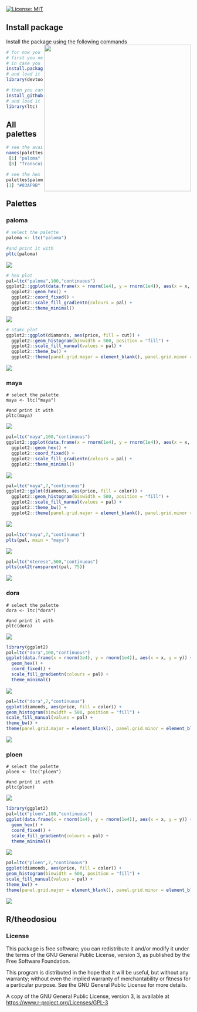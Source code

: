 [![License: MIT](https://img.shields.io/badge/License-MIT-green.svg)](https://opensource.org/licenses/MIT)

## Install package
Install the package using the following commands  <img align="right" src="ReadMEFigures/ltc_logo.png" width=400>

```r
# for now you can install the developemental version
# first you need to install the devtools package 
# in case you have not already installed
install.packages("devtools") 
# and load it
library(devtools)

# then you can install the dev version of the ltc
install_github("loukesio/ltc_palettes")
# and load it
library(ltc)
```

## All palettes

```r
# see the available palettes
names(palettes)
 [1] "paloma"     "maya"       "dora"       "ploen"      "olga"       "mterese"    "gaby"      
 [8] "franscoise" "fernande"   "sylvie"     "crbhits"    "expevo"        

# see the hex code from each palette 
palettes$paloma
[1] "#83AF9B" "#C8C8A9" "#f8da8a" "#f7bf95" "#fe8ca1"
 ```

## Palettes
### paloma
```r
# select the palette
paloma <- ltc("paloma")

#and print it with 
pltc(paloma)
```
<img src="ReadMEFigures/paloma.png">

```r
# hex plot
pal=ltc("paloma",100,"continuous")
ggplot2::ggplot(data.frame(x = rnorm(1e4), y = rnorm(1e4)), aes(x = x, y = y)) +
  ggplot2::geom_hex() +
  ggplot2::coord_fixed() +
  ggplot2::scale_fill_gradientn(colours = pal) +
  ggplot2::theme_minimal()
```
<img src="ReadMEFigures/paloma_hex.png">

```r
# stakc plot
ggplot2::ggplot(diamonds, aes(price, fill = cut)) +
  ggplot2::geom_histogram(binwidth = 500, position = "fill") +
  ggplot2::scale_fill_manual(values = pal) +
  ggplot2::theme_bw() +
  ggplot2::theme(panel.grid.major = element_blank(), panel.grid.minor = element_blank())
```
<img src="ReadMEFigures/paloma_stack.png">

###
### maya

```
# select the palette
maya <- ltc("maya")

#and print it with 
pltc(maya)
```
<img src="ReadMEFigures/maya.png">

```r
pal=ltc("maya",100,"continuous")
ggplot2::ggplot(data.frame(x = rnorm(1e4), y = rnorm(1e4)), aes(x = x, y = y)) +
  ggplot2::geom_hex() +
  ggplot2::coord_fixed() +
  ggplot2::scale_fill_gradientn(colours = pal) +
  ggplot2::theme_minimal()
```
<img src="ReadMEFigures/maya_hex.png">

```r
pal=ltc("maya",7,"continuous")
ggplot2::gplot(diamonds, aes(price, fill = color)) +
  ggplot2::geom_histogram(binwidth = 500, position = "fill") +
  ggplot2::scale_fill_manual(values = pal) +
  ggplot2::theme_bw() +
  ggplot2::theme(panel.grid.major = element_blank(), panel.grid.minor = element_blank())
```
  
<img src="ReadMEFigures/maya_stack.png">

```r
pal=ltc("maya",7,"continuous")
plts(pal, main = "maya")
```
  
<img src="ReadMEFigures/maya_sinus.png">

```r
pal=ltc("mterese",500,"continuous")
plts(col2transparent(pal, 75))
```

<img src="ReadMEFigures/mterese_sinus_transparent.png">

### dora

```
# select the palette
dora <- ltc("dora")

#and print it with 
pltc(dora)
```
<img src="ReadMEFigures/dora.png">

```r
library(ggplot2)
pal=ltc("dora",100,"continuous")
ggplot(data.frame(x = rnorm(1e4), y = rnorm(1e4)), aes(x = x, y = y)) +
  geom_hex() +
  coord_fixed() +
  scale_fill_gradientn(colours = pal) +
  theme_minimal()
 ```

<img src="ReadMEFigures/dora_hex.png">


```r
pal=ltc("dora",7,"continuous")
ggplot(diamonds, aes(price, fill = color)) +
geom_histogram(binwidth = 500, position = "fill") +
scale_fill_manual(values = pal) +
theme_bw() +
theme(panel.grid.major = element_blank(), panel.grid.minor = element_blank())
```
<img src="ReadMEFigures/dora_stack.png">

### ploen
```
# select the palette
ploen <- ltc("ploen")

#and print it with 
pltc(ploen)
```
<img src="ReadMEFigures/ploen.png">

```r
library(ggplot2)
pal=ltc("ploen",100,"continuous")
ggplot(data.frame(x = rnorm(1e4), y = rnorm(1e4)), aes(x = x, y = y)) +
  geom_hex() +
  coord_fixed() +
  scale_fill_gradientn(colours = pal) +
  theme_minimal()
 ```

<img src="ReadMEFigures/ploen_hex.png">

```r
pal=ltc("ploen",7,"continuous")
ggplot(diamonds, aes(price, fill = color)) +
geom_histogram(binwidth = 500, position = "fill") +
scale_fill_manual(values = pal) +
theme_bw() +
theme(panel.grid.major = element_blank(), panel.grid.minor = element_blank())
```
<img src="ReadMEFigures/ploen_stack.png">



## R/theodosiou

### License

This package is free software; you can redistribute it and/or modify it
under the terms of the GNU General Public License, version 3, as
published by the Free Software Foundation.

This program is distributed in the hope that it will be useful, but
without any warranty; without even the implied warranty of
merchantability or fitness for a particular purpose.  See the GNU
General Public License for more details.

A copy of the GNU General Public License, version 3, is available at
<https://www.r-project.org/Licenses/GPL-3>
